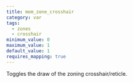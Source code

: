 ```yaml
---
title: mom_zone_crosshair
category: var
tags:
  - zones
  - crosshair
minimum_value: 0
maximum_value: 1
default_value: 1
requires_mapping: true
---
```


Toggles the draw of the zoning crosshair/reticle.